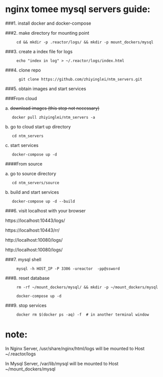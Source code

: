  

# nginx tomee mysql servers guide:

###1. install docker and docker-compose

###2. make directory for mounting point

         cd && mkdir -p .reactor/logs/ && mkdir -p mount_dockers/mysql

###3. create a index file for logs 

         echo "index in log" > ~/.reactor/logs/index.html

###4. clone repo

          git clone https://github.com/zhiyinglei/ntm_servers.git

###5. obtain images and start services

 ###From cloud  

  a. ~~download images (this step not necessary)~~
      
       docker pull zhiyinglei/ntm_servers -a

  b. go to cloud start up directory 

       cd ntm_servers

  c. start services 

       docker-compose up -d

 ####From source 

  a. go to source directory

       cd ntm_servers/source

  b. build and start services 

       docker-compose up -d --build


###6. visit localhost with your browser

   https://localhost:10443/logs/

   https://localhost:10443/rr/
   
   http://localhost:10080/logs/

   http://localhost:10080/logs/


###7. mysql shell
   
         mysql -h HOST_IP -P 3306 -ureactor  -pp@ssword

###8. reset database
    
         rm -rf ~/mount_dockers/mysql/ && mkdir -p ~/mount_dockers/mysql
    
         docker-compose up -d

###9. stop services
    
         docker rm $(docker ps -aq) -f  # in another terminal window


# note: 

   In Nginx Server, /usr/share/nginx/html/logs will be mounted to Host ~/.reactor/logs
   
   In Mysql Server, /var/lib/mysql will be mounted to Host ~/mount_dockers/mysql
